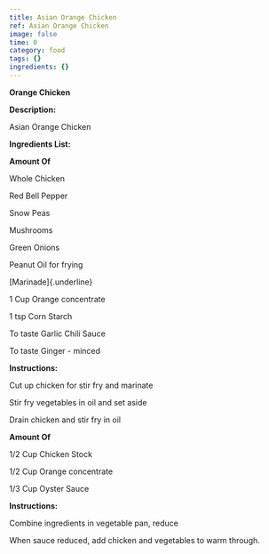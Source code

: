 ```yaml
---
title: Asian Orange Chicken
ref: Asian Orange Chicken
image: false
time: 0
category: food
tags: {}
ingredients: {}
---
```

**Orange Chicken**

**Description:**

Asian Orange Chicken

**Ingredients List:**

**Amount Of**

Whole Chicken

Red Bell Pepper

Snow Peas

Mushrooms

Green Onions

Peanut Oil for frying

[Marinade]{.underline}

1 Cup Orange concentrate

1 tsp Corn Starch

To taste Garlic Chili Sauce

To taste Ginger - minced

**Instructions:**

Cut up chicken for stir fry and marinate

Stir fry vegetables in oil and set aside

Drain chicken and stir fry in oil

**Amount Of**

1/2 Cup Chicken Stock

1/2 Cup Orange concentrate

1/3 Cup Oyster Sauce

**Instructions:**

Combine ingredients in vegetable pan, reduce

When sauce reduced, add chicken and vegetables to warm through.
